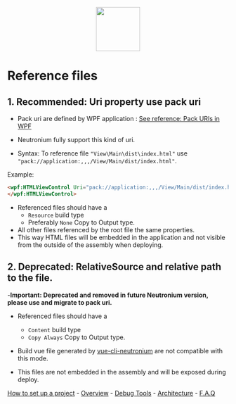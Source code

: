 <p align="center"><img <p align="center"><img width="100"src="../../Deploy/logo.png"></p>

# Reference files

## 1. Recommended: Uri property use pack uri

  - Pack uri are defined by WPF application : [See reference: Pack URIs in WPF](https://docs.microsoft.com/en-us/dotnet/framework/wpf/app-development/pack-uris-in-wpf)

  - Neutronium fully support this kind of uri.

  - Syntax:
    To reference file `"View\Main\dist\index.html"` use `"pack://application:,,,/View/Main/dist/index.html"`.

  Example:

``` HTML
<wpf:HTMLViewControl Uri="pack://application:,,,/View/Main/dist/index.html">
</wpf:HTMLViewControl>
```

- Referenced files should have a 
  - `Resource` build type
  -  Preferably `None` Copy to Output type.
- All other files referenced by the root file the same properties.
- This way HTML files will be embedded in the application and not visible from the outside of the assembly when deploying.

## 2. Deprecated: RelativeSource and relative path to the file.

-**Important: Deprecated and removed in future Neutronium version, please use and  migrate to pack uri.**

- Referenced files should have a 
  - `Content` build type
  - `Copy Always` Copy to Output type.

- Build vue file generated by [vue-cli-neutronium]() are not compatible with this mode.
- This files are not embedded in the assembly and will be exposed during deploy.

[How to set up a project](./SetUp.md) - [Overview](./Overview.md) - [Debug Tools](./Debug.md) - [Architecture](./Architecture.md) - [F.A.Q](./FAQ.md)



